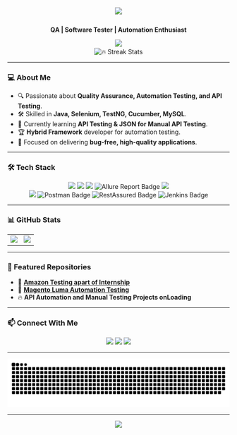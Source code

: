 <h1 align="center">
  <img src="https://readme-typing-svg.herokuapp.com?font=Fira+Code&pause=1000&color=36BCF7&center=true&vCenter=true&width=435&lines=Hi+there!+I'm+Giridhara+Srinivas+%F0%9F%91%8B;Automation+Tester+%7C+Bug+Hunter" />
</h1>

<p align="center">
  <b>QA | Software Tester | Automation Enthusiast</b>
</p>

<p align="center">
  <img src="https://count.getloli.com/get/@srinuAgatusma10?theme=gelbooru-h"> <br>
 <img src="https://streak-stats.demolab.com?user=srinuAgatsuma10&theme=tokyonight-duo&hide_border=true&fire=DD2727" alt="🔥 Streak Stats" />
</p>

---

### 💻 About Me
- 🔍 Passionate about **Quality Assurance, Automation Testing, and API Testing**.
- 🛠 Skilled in **Java, Selenium, TestNG, Cucumber, MySQL**.
- 📖 Currently learning **API Testing & JSON for Manual API Testing**.
- 🏆 **Hybrid Framework** developer for automation testing.
- 🎯 Focused on delivering **bug-free, high-quality applications**.

---

### 🛠 Tech Stack
<p align="center">
  <img src="https://img.shields.io/badge/Java-%23ED8B00.svg?style=for-the-badge&logo=openjdk&logoColor=white" />
  <img src="https://img.shields.io/badge/Selenium-%23009639.svg?style=for-the-badge&logo=selenium&logoColor=white" />
  <img src="https://img.shields.io/badge/TestNG-%23007396.svg?style=for-the-badge&logo=testng&logoColor=white" />
  <img src="https://img.shields.io/badge/Allure%20Report-%23008080.svg?style=for-the-badge&logo=allure&logoColor=white" alt="Allure Report Badge" />
  <img src="https://img.shields.io/badge/Cucumber-%2300A859.svg?style=for-the-badge&logo=cucumber&logoColor=white" /> </br>
  <img src="https://img.shields.io/badge/MySQL-%2300758F.svg?style=for-the-badge&logo=mysql&logoColor=white" />
  <img src="https://img.shields.io/badge/Postman-%23FF6C37.svg?style=for-the-badge&logo=postman&logoColor=white" alt="Postman Badge" />
  <img src="https://img.shields.io/badge/RestAssured-%236DB33F.svg?style=for-the-badge&logo=rest-assured&logoColor=white" alt="RestAssured Badge" />
  <img src="https://img.shields.io/badge/Jenkins-%232C5263.svg?style=for-the-badge&logo=jenkins&logoColor=white" alt="Jenkins Badge" />
  
</p>

---

### 📊 GitHub Stats
<table align="center">
  <tr>
    <td align="center">
      <img src="https://github-readme-stats.vercel.app/api?username=srinuAgatsuma10&show_icons=true&theme=radical&hide_border=true&include_all_commits=true" />
    </td>
    <td align="center">
      <img src="https://github-readme-stats.vercel.app/api/top-langs/?username=srinuAgatsuma10&theme=tokyonight&hide_border=true" />
    </td>
  </tr>
</table>

---

### 📌 Featured Repositories
- 🚀 **[Amazon Testing apart of Internship](https://github.com/srinuAgatsuma10/AmazonTesting_NullClassInternship.git)**
- 🛒 **[Magento Luma Automation Testing](https://github.com/srinuAgatsuma10/magento-luma-automation)**
- 🔥 **API Automation and Manual Testing Projects onLoading**

---

### 📫 Connect With Me
<p align="center">
  <a href="https://www.linkedin.com/in/giridhara-srinivas-guntreddy-1076532b3" target="_blank"><img src="https://img.shields.io/badge/LinkedIn-%230077B5.svg?style=for-the-badge&logo=linkedin&logoColor=white" /></a>
  <a href="mailto:ggsrinivascm035@gmail.com"><img src="https://img.shields.io/badge/Gmail-D14836?style=for-the-badge&logo=gmail&logoColor=white" /></a>
  <a href="https://github.com/srinuAgatsuma10" target="_blank"><img src="https://img.shields.io/badge/GitHub-%2312100E.svg?style=for-the-badge&logo=github&logoColor=white" /></a>
</p>

---
<p align="center">
  <img src="https://raw.githubusercontent.com/Platane/snk/output/github-contribution-grid-snake.svg" alt="Animated Contribution Graph" />
</p>

---
<p align="center">
  <a href="mailto:ggsrinivascm035@gmail.com"><img src="https://img.shields.io/badge/💡+Looking+for+a+QA+Engineer%3F-Let%27s+connect!-blue?style=for-the-badge" /></a>
</p>
